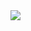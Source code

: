 <img src="https://lh6.googleusercontent.com/EzYzABiaprGsPrAVhkHRZStmXo9IaZyT_RGjzvr0RvQqFT9yIsX4IsQVzjoK0um6elNLTe7Gh1pCuA=w763-h666">
